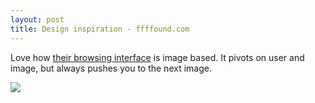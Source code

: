 ```yaml
---
layout: post
title: Design inspiration - ffffound.com
---
```


Love how <a href="http://ffffound.com/">their browsing interface</a> is image based. It pivots on user and image, but always pushes you to the next image.

<a href="http://ffffound.com/image/3fcefd642ebea19c8fb31edf0e4ef407eb879c56"><img src="http://blog.useitorlose.it/images/2011/ffffound.png"></a>